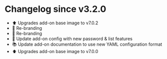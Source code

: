 # Changelog since v3.2.0
- :arrow_up: Upgrades add-on base image to v7.0.2 
- :hammer: Re-branding 
- :hammer: Re-branding 
- :hammer: Update add-on config with new password & list features 
- :books: Update add-on documentation to use new YAML configuration format 
- :arrow_up: Upgrades add-on base image to v7.0.0 
